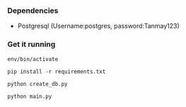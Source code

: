 ### Dependencies

* Postgresql (Username:postgres, password:Tanmay123)

### Get it running


``` 
env/bin/activate
```

``` 
pip install -r requirements.txt
```

```
python create_db.py
```

```
python main.py
```
